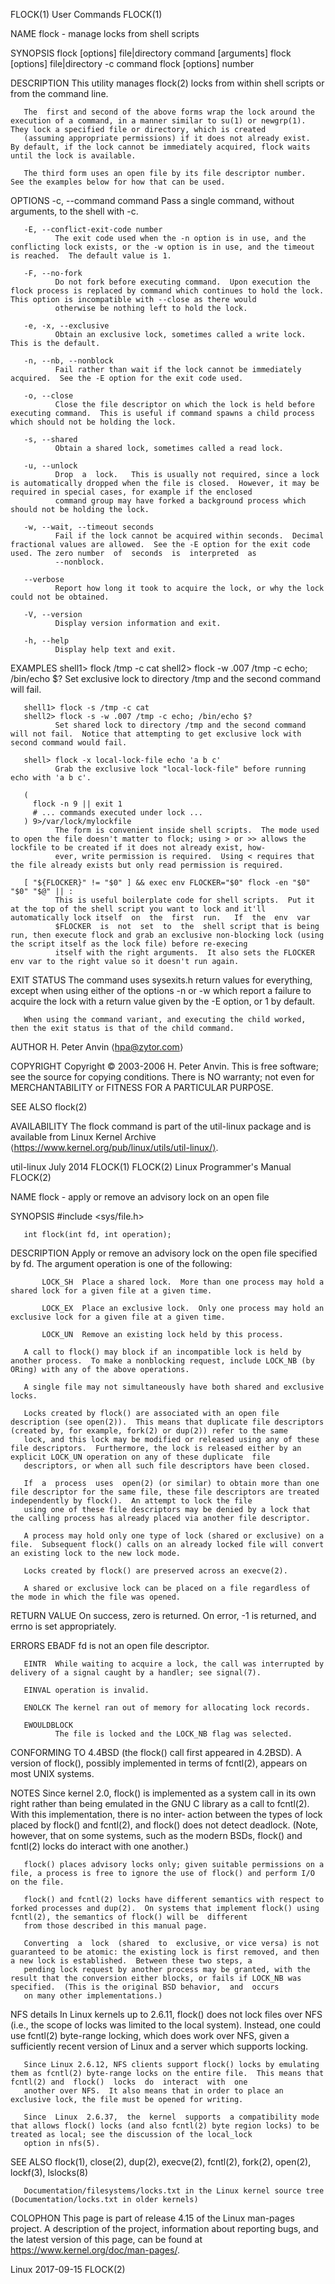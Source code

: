 FLOCK(1)                                                                                     User Commands                                                                                    FLOCK(1)

NAME
       flock - manage locks from shell scripts

SYNOPSIS
       flock [options] file|directory command [arguments]
       flock [options] file|directory -c command
       flock [options] number

DESCRIPTION
       This utility manages flock(2) locks from within shell scripts or from the command line.

       The  first and second of the above forms wrap the lock around the execution of a command, in a manner similar to su(1) or newgrp(1).  They lock a specified file or directory, which is created
       (assuming appropriate permissions) if it does not already exist.  By default, if the lock cannot be immediately acquired, flock waits until the lock is available.

       The third form uses an open file by its file descriptor number.  See the examples below for how that can be used.

OPTIONS
       -c, --command command
              Pass a single command, without arguments, to the shell with -c.

       -E, --conflict-exit-code number
              The exit code used when the -n option is in use, and the conflicting lock exists, or the -w option is in use, and the timeout is reached.  The default value is 1.

       -F, --no-fork
              Do not fork before executing command.  Upon execution the flock process is replaced by command which continues to hold the lock. This option is incompatible with --close as there would
              otherwise be nothing left to hold the lock.

       -e, -x, --exclusive
              Obtain an exclusive lock, sometimes called a write lock.  This is the default.

       -n, --nb, --nonblock
              Fail rather than wait if the lock cannot be immediately acquired.  See the -E option for the exit code used.

       -o, --close
              Close the file descriptor on which the lock is held before executing command.  This is useful if command spawns a child process which should not be holding the lock.

       -s, --shared
              Obtain a shared lock, sometimes called a read lock.

       -u, --unlock
              Drop  a  lock.   This is usually not required, since a lock is automatically dropped when the file is closed.  However, it may be required in special cases, for example if the enclosed
              command group may have forked a background process which should not be holding the lock.

       -w, --wait, --timeout seconds
              Fail if the lock cannot be acquired within seconds.  Decimal fractional values are allowed.  See the -E option for the exit code used. The zero number  of  seconds  is  interpreted  as
              --nonblock.

       --verbose
              Report how long it took to acquire the lock, or why the lock could not be obtained.

       -V, --version
              Display version information and exit.

       -h, --help
              Display help text and exit.

EXAMPLES
       shell1> flock /tmp -c cat
       shell2> flock -w .007 /tmp -c echo; /bin/echo $?
              Set exclusive lock to directory /tmp and the second command will fail.

       shell1> flock -s /tmp -c cat
       shell2> flock -s -w .007 /tmp -c echo; /bin/echo $?
              Set shared lock to directory /tmp and the second command will not fail.  Notice that attempting to get exclusive lock with second command would fail.

       shell> flock -x local-lock-file echo 'a b c'
              Grab the exclusive lock "local-lock-file" before running echo with 'a b c'.

       (
         flock -n 9 || exit 1
         # ... commands executed under lock ...
       ) 9>/var/lock/mylockfile
              The form is convenient inside shell scripts.  The mode used to open the file doesn't matter to flock; using > or >> allows the lockfile to be created if it does not already exist, how‐
              ever, write permission is required.  Using < requires that the file already exists but only read permission is required.

       [ "${FLOCKER}" != "$0" ] && exec env FLOCKER="$0" flock -en "$0" "$0" "$@" || :
              This is useful boilerplate code for shell scripts.  Put it at the top of the shell script you want to lock and it'll automatically lock itself  on  the  first  run.   If  the  env  var
              $FLOCKER  is  not  set  to  the  shell script that is being run, then execute flock and grab an exclusive non-blocking lock (using the script itself as the lock file) before re-execing
              itself with the right arguments.  It also sets the FLOCKER env var to the right value so it doesn't run again.

EXIT STATUS
       The command uses sysexits.h return values for everything, except when using either of the options -n or -w which report a failure to acquire the lock with a  return  value  given  by  the  -E
       option, or 1 by default.

       When using the command variant, and executing the child worked, then the exit status is that of the child command.

AUTHOR
       H. Peter Anvin ⟨hpa@zytor.com⟩

COPYRIGHT
       Copyright © 2003-2006 H. Peter Anvin.
       This is free software; see the source for copying conditions.  There is NO warranty; not even for MERCHANTABILITY or FITNESS FOR A PARTICULAR PURPOSE.

SEE ALSO
       flock(2)

AVAILABILITY
       The flock command is part of the util-linux package and is available from Linux Kernel Archive ⟨https://www.kernel.org/pub/linux/utils/util-linux/⟩.

util-linux                                                                                     July 2014                                                                                      FLOCK(1)
FLOCK(2)                                                                               Linux Programmer's Manual                                                                              FLOCK(2)

NAME
       flock - apply or remove an advisory lock on an open file

SYNOPSIS
       #include <sys/file.h>

       int flock(int fd, int operation);

DESCRIPTION
       Apply or remove an advisory lock on the open file specified by fd.  The argument operation is one of the following:

           LOCK_SH  Place a shared lock.  More than one process may hold a shared lock for a given file at a given time.

           LOCK_EX  Place an exclusive lock.  Only one process may hold an exclusive lock for a given file at a given time.

           LOCK_UN  Remove an existing lock held by this process.

       A call to flock() may block if an incompatible lock is held by another process.  To make a nonblocking request, include LOCK_NB (by ORing) with any of the above operations.

       A single file may not simultaneously have both shared and exclusive locks.

       Locks created by flock() are associated with an open file description (see open(2)).  This means that duplicate file descriptors (created by, for example, fork(2) or dup(2)) refer to the same
       lock, and this lock may be modified or released using any of these file descriptors.  Furthermore, the lock is released either by an explicit LOCK_UN operation on any of these duplicate  file
       descriptors, or when all such file descriptors have been closed.

       If  a  process  uses  open(2) (or similar) to obtain more than one file descriptor for the same file, these file descriptors are treated independently by flock().  An attempt to lock the file
       using one of these file descriptors may be denied by a lock that the calling process has already placed via another file descriptor.

       A process may hold only one type of lock (shared or exclusive) on a file.  Subsequent flock() calls on an already locked file will convert an existing lock to the new lock mode.

       Locks created by flock() are preserved across an execve(2).

       A shared or exclusive lock can be placed on a file regardless of the mode in which the file was opened.

RETURN VALUE
       On success, zero is returned.  On error, -1 is returned, and errno is set appropriately.

ERRORS
       EBADF  fd is not an open file descriptor.

       EINTR  While waiting to acquire a lock, the call was interrupted by delivery of a signal caught by a handler; see signal(7).

       EINVAL operation is invalid.

       ENOLCK The kernel ran out of memory for allocating lock records.

       EWOULDBLOCK
              The file is locked and the LOCK_NB flag was selected.

CONFORMING TO
       4.4BSD (the flock() call first appeared in 4.2BSD).  A version of flock(), possibly implemented in terms of fcntl(2), appears on most UNIX systems.

NOTES
       Since kernel 2.0, flock() is implemented as a system call in its own right rather than being emulated in the GNU C library as a call to fcntl(2).  With this implementation, there is no inter‐
       action  between  the  types  of lock placed by flock() and fcntl(2), and flock() does not detect deadlock.  (Note, however, that on some systems, such as the modern BSDs, flock() and fcntl(2)
       locks do interact with one another.)

       flock() places advisory locks only; given suitable permissions on a file, a process is free to ignore the use of flock() and perform I/O on the file.

       flock() and fcntl(2) locks have different semantics with respect to forked processes and dup(2).  On systems that implement flock() using fcntl(2), the semantics of flock() will be  different
       from those described in this manual page.

       Converting  a  lock  (shared  to  exclusive, or vice versa) is not guaranteed to be atomic: the existing lock is first removed, and then a new lock is established.  Between these two steps, a
       pending lock request by another process may be granted, with the result that the conversion either blocks, or fails if LOCK_NB was specified.  (This is the original BSD behavior,  and  occurs
       on many other implementations.)

   NFS details
       In Linux kernels up to 2.6.11, flock() does not lock files over NFS (i.e., the scope of locks was limited to the local system).  Instead, one could use fcntl(2) byte-range locking, which does
       work over NFS, given a sufficiently recent version of Linux and a server which supports locking.

       Since Linux 2.6.12, NFS clients support flock() locks by emulating them as fcntl(2) byte-range locks on the entire file.  This means that fcntl(2) and  flock()  locks  do  interact  with  one
       another over NFS.  It also means that in order to place an exclusive lock, the file must be opened for writing.

       Since  Linux  2.6.37,  the  kernel  supports  a compatibility mode that allows flock() locks (and also fcntl(2) byte region locks) to be treated as local; see the discussion of the local_lock
       option in nfs(5).

SEE ALSO
       flock(1), close(2), dup(2), execve(2), fcntl(2), fork(2), open(2), lockf(3), lslocks(8)

       Documentation/filesystems/locks.txt in the Linux kernel source tree (Documentation/locks.txt in older kernels)

COLOPHON
       This page is part of release 4.15 of the Linux man-pages project.  A description of the project, information about reporting bugs, and the latest  version  of  this  page,  can  be  found  at
       https://www.kernel.org/doc/man-pages/.

Linux                                                                                         2017-09-15                                                                                      FLOCK(2)
